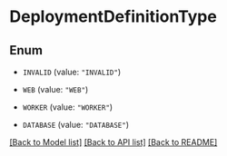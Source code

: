 # DeploymentDefinitionType

## Enum


* `INVALID` (value: `"INVALID"`)

* `WEB` (value: `"WEB"`)

* `WORKER` (value: `"WORKER"`)

* `DATABASE` (value: `"DATABASE"`)


[[Back to Model list]](../README.md#documentation-for-models) [[Back to API list]](../README.md#documentation-for-api-endpoints) [[Back to README]](../README.md)


